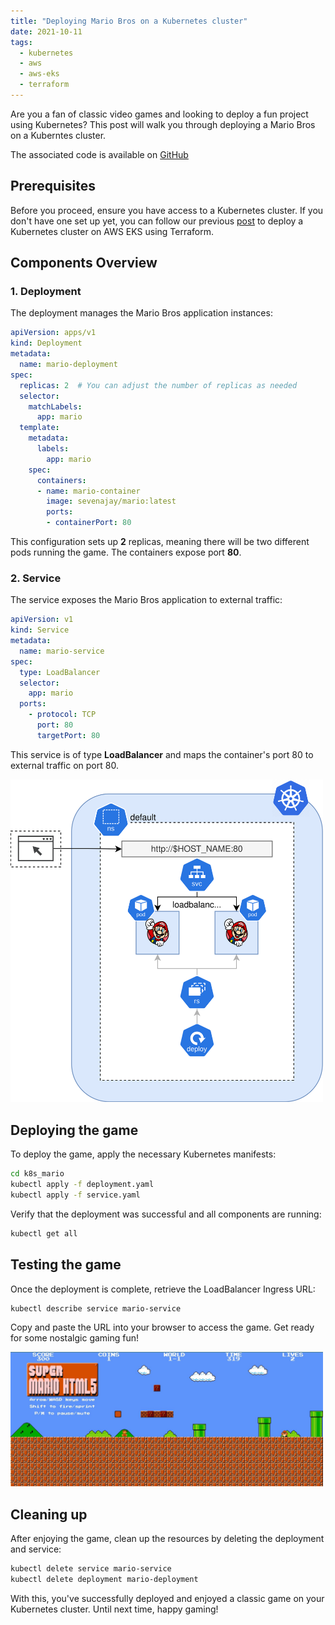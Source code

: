 ```yaml
---
title: "Deploying Mario Bros on a Kubernetes cluster"
date: 2021-10-11
tags:
  - kubernetes
  - aws
  - aws-eks
  - terraform
---
```


Are you a fan of classic video games and looking to deploy a fun project using Kubernetes? This post will walk you through deploying a Mario Bros on a Kuberntes cluster.

The associated code is available on [GitHub](https://github.com/veben/aws_tf_eks_mario)

## Prerequisites
Before you proceed, ensure you have access to a Kubernetes cluster. If you don't have one set up yet, you can follow our previous [post](https://veben.github.io/tf-aws-eks/) to deploy a Kubernetes cluster on AWS EKS using Terraform.

## Components Overview

### 1. Deployment
The deployment manages the Mario Bros application instances:

```yaml
apiVersion: apps/v1
kind: Deployment
metadata:
  name: mario-deployment
spec:
  replicas: 2  # You can adjust the number of replicas as needed
  selector:
    matchLabels:
      app: mario
  template:
    metadata:
      labels:
        app: mario
    spec:
      containers:
      - name: mario-container
        image: sevenajay/mario:latest 
        ports:
        - containerPort: 80
```

This configuration sets up **2** replicas, meaning there will be two different pods running the game. The containers expose port **80**.

### 2. Service
The service exposes the Mario Bros application to external traffic:

```yaml
apiVersion: v1
kind: Service
metadata:
  name: mario-service
spec:
  type: LoadBalancer
  selector:
    app: mario
  ports:
    - protocol: TCP
      port: 80
      targetPort: 80
```

This service is of type **LoadBalancer** and maps the container's port 80 to external traffic on port 80.

<img src="https://raw.githubusercontent.com/veben/helm_charts/main/charts/helm_chart_mario_bros/mario_bros_helm_chart.drawio.svg" alt="mario_bros_helm_chart.drawio.svg" style="width:500px;height:auto;">

## Deploying the game
To deploy the game, apply the necessary Kubernetes manifests:
```sh
cd k8s_mario
kubectl apply -f deployment.yaml
kubectl apply -f service.yaml
```

Verify that the deployment was successful and all components are running:
```sh
kubectl get all
```

## Testing the game
Once the deployment is complete, retrieve the LoadBalancer Ingress URL:
```sh
kubectl describe service mario-service
```

Copy and paste the URL into your browser to access the game. Get ready for some nostalgic gaming fun!

<img src="../assets/images/mario-bros-game.png" alt="mario-bros-game" style="width:500px;height:auto;">

## Cleaning up
After enjoying the game, clean up the resources by deleting the deployment and service:
```sh
kubectl delete service mario-service
kubectl delete deployment mario-deployment
```

With this, you've successfully deployed and enjoyed a classic game on your Kubernetes cluster. Until next time, happy gaming!
